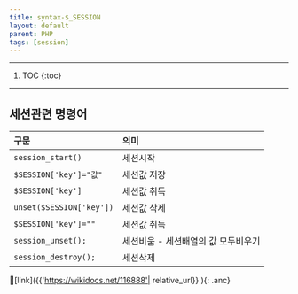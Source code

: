 ```yaml
---
title: syntax-$_SESSION
layout: default
parent: PHP
tags: [session]
---
```


---

1. TOC
{:toc}

---

## 세션관련 명령어

| 구문                     | 의미                                |
| :----------------------- | :---------------------------------- |
| `session_start()`        | 세션시작                            |
| `$SESSION['key']="값"`   | 세션값 저장                         |
| `$SESSION['key']`        | 세션값 취득                         |
| `unset($SESSION['key'])` | 세션값 삭제                         |
| `$SESSION['key']=""`     | 세션값 취득                         |
| `session_unset();`       | 세션비움 - 세션배열의 값 모두비우기 |
| `session_destroy();`     | 세션삭제 |


🔗[link]({{'https://wikidocs.net/116888'| relative_url}} ){: .anc}